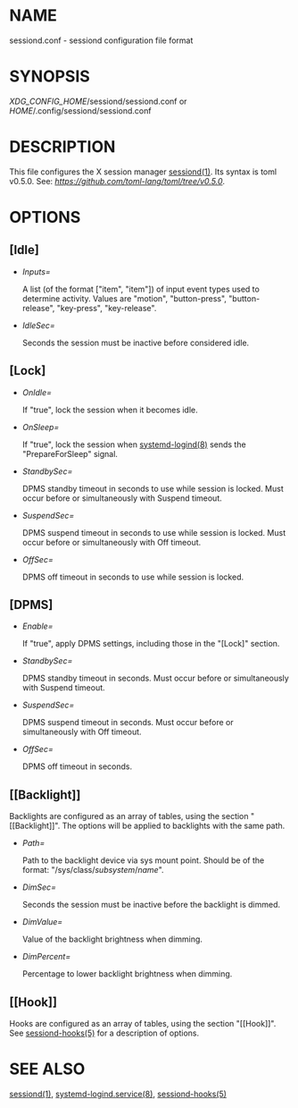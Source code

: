 # NAME

sessiond.conf - sessiond configuration file format

# SYNOPSIS

_XDG\_CONFIG\_HOME_/sessiond/sessiond.conf or
_HOME_/.config/sessiond/sessiond.conf

# DESCRIPTION

This file configures the X session manager [sessiond(1)](sessiond.1.md). Its syntax is
toml v0.5.0. See: _https://github.com/toml-lang/toml/tree/v0.5.0_.

# OPTIONS

## \[Idle\]

- _Inputs=_

    A list (of the format \["item", "item"\]) of input event types used to determine
    activity.  Values are "motion", "button-press", "button-release", "key-press",
    "key-release".

- _IdleSec=_

    Seconds the session must be inactive before considered idle.

## \[Lock\]

- _OnIdle=_

    If "true", lock the session when it becomes idle.

- _OnSleep=_

    If "true", lock the session when [systemd-logind(8)](https://www.commandlinux.com/man-page/man8/systemd-logind.8.html) sends the
    "PrepareForSleep" signal.

- _StandbySec=_

    DPMS standby timeout in seconds to use while session is locked.
    Must occur before or simultaneously with Suspend timeout.

- _SuspendSec=_

    DPMS suspend timeout in seconds to use while session is locked.
    Must occur before or simultaneously with Off timeout.

- _OffSec=_

    DPMS off timeout in seconds to use while session is locked.

## \[DPMS\]

- _Enable=_

    If "true", apply DPMS settings, including those in the "\[Lock\]" section.

- _StandbySec=_

    DPMS standby timeout in seconds. Must occur before or simultaneously with
    Suspend timeout.

- _SuspendSec=_

    DPMS suspend timeout in seconds. Must occur before or simultaneously with
    Off timeout.

- _OffSec=_

    DPMS off timeout in seconds.

## \[\[Backlight\]\]

Backlights are configured as an array of tables, using the section
"\[\[Backlight\]\]". The options will be applied to backlights with the same path.

- _Path=_

    Path to the backlight device via sys mount point. Should be of the format:
    "/sys/class/_subsystem_/_name_".

- _DimSec=_

    Seconds the session must be inactive before the backlight is dimmed.

- _DimValue=_

    Value of the backlight brightness when dimming.

- _DimPercent=_

    Percentage to lower backlight brightness when dimming.

## \[\[Hook\]\]

Hooks are configured as an array of tables, using the section "\[\[Hook\]\]".
See [sessiond-hooks(5)](sessiond-hooks.5.md) for a description of options.

# SEE ALSO

[sessiond(1)](sessiond.1.md), [systemd-logind.service(8)](https://www.commandlinux.com/man-page/man8/systemd-logind.service.8.html), [sessiond-hooks(5)](sessiond-hooks.5.md)
